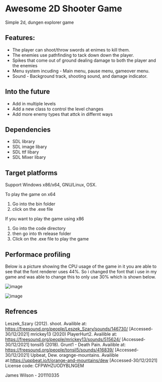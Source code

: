 <!-- ABOUT THE PROJECT -->
#  Awesome 2D Shooter Game

<!-- A screenshot of your game would be nice here... -->
Simple 2d, dungen explorer game


## Features:
* The player can shoot/throw swords at enimes to kill them.
* The enemies use pathfinding to tack down down the player.
* Spikes that come out of ground dealing damage to both the player and the enemies
* Menu system incuding - Main menu, pause menu, gameover menu.
* Sound - Background track, shooting sound, and damage indicator.

## Into the future
* Add in multiple levels
* Add a new class to control the level changes
* Add more enemy types that attck in differnt ways

## Dependencies
* SDL library
* SDL image libary
* SDL ttf libary
* SDL Mixer libary

## Target platforms
Support Windows x86/x64, GNU/Linux, OSX.

To play the game on x64
1) Go into the bin folder
2) click on the .exe file

If you want to play the game using x86
1) Go into the code directory
2) then go into th release folder 
3) Click on the .exe file to play the game






## Performace profiling 

Below is a picture showing the CPU usage of the game in it you are able to see that the font renderer uses 44%. So i changed the font that i use in my game and was able to change this to only use 30% which is shown below.

![image](https://user-images.githubusercontent.com/71771303/144953298-d31ae096-07ea-4888-af96-2772a258fd34.png)

![image](https://user-images.githubusercontent.com/71771303/148455894-719aa5bb-acc7-40d5-a113-f4d39793054e.png)




## Refrences

Leszek_Szary (2012). shoot. Availible  at: https://freesound.org/people/Leszek_Szary/sounds/146730/ [Accessed-30/12/2021]
mrickey13 (2020) PlayerHurt2. Availible at: https://freesound.org/people/mrickey13/sounds/515624/ [Accessed-30/12/2021]
tonsil5 (2018). Grunt1 - Death Pain. Availible at: https://freesound.org/people/tonsil5/sounds/416839/ [Accessed-30/12/2021]
Upbeat, Dew. oragnge-mountains. Availible at:https://uppbeat.io/t/orange-and-mountains/dew [Accessed-30/12/2021] License code: CFPWHZUODYBLNGEM













James Wilson - 201110335

